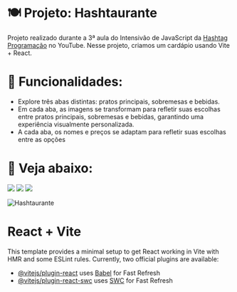 # :plate_with_cutlery: Projeto: Hashtaurante
Projeto realizado durante a 3ª aula do Intensivão de JavaScript da [Hashtag Programação](https://www.youtube.com/@HashtagProgramacao) no YouTube. Nesse projeto, criamos um cardápio usando Vite + React.

# :spaghetti: Funcionalidades:

+ Explore três abas distintas: pratos principais, sobremesas e bebidas.
+ Em cada aba, as imagens se transformam para refletir suas escolhas entre pratos principais, sobremesas e bebidas, garantindo uma experiência visualmente personalizada.
+ A cada aba, os nomes e preços se adaptam para refletir suas escolhas entre as opções


# :cake: Veja abaixo:
<a href="https://www.instagram.com/devgferreira/" target="_blank"><img loading="lazy" src="https://img.shields.io/badge/-Instagram-%23E4405F?style=for-the-badge&logo=instagram&logoColor=white" target="_blank"></a>
<a href="https://www.linkedin.com/in/guilherme-ferreira-25738427a/" target="_blank"><img loading="lazy" src="https://img.shields.io/badge/-LinkedIn-%230077B5?style=for-the-badge&logo=linkedin&logoColor=white" target="_blank"></a> <a href="https://www.tiktok.com/@devgferreira" target="_blank"><img loading="lazy" src="https://img.shields.io/badge/-tiktok-617?style=for-the-badge&logo=tiktok" target="_blank"></a>  


![Hashtaurante](https://github.com/GuilhermeF-R/Hashtaurante/assets/136031870/2d612488-821a-4040-bd19-2ab7fdd03471)



# React + Vite 

This template provides a minimal setup to get React working in Vite with HMR and some ESLint rules. Currently, two official plugins are available:

- [@vitejs/plugin-react](https://github.com/vitejs/vite-plugin-react/blob/main/packages/plugin-react/README.md) uses [Babel](https://babeljs.io/) for Fast Refresh
- [@vitejs/plugin-react-swc](https://github.com/vitejs/vite-plugin-react-swc) uses [SWC](https://swc.rs/) for Fast Refresh
  

